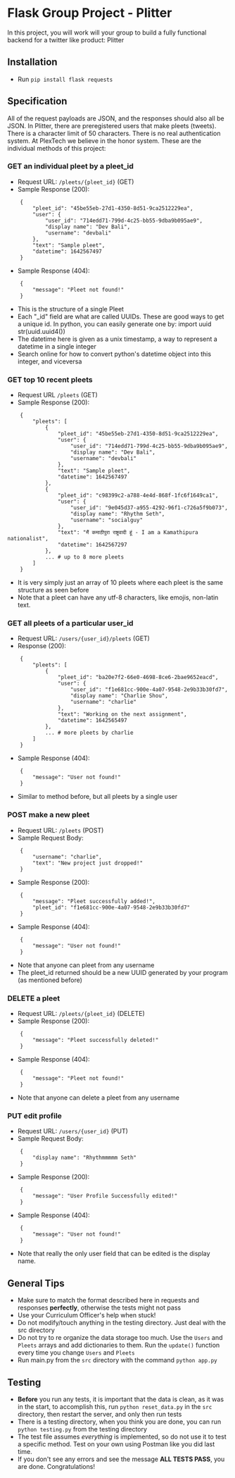 # Flask Group Project - Plitter
In this project, you will work will your group to build a fully functional backend for a twitter like product: Plitter

## Installation
- Run `pip install flask requests`

## Specification
All of the request payloads are JSON, and the responses should also all be JSON.
In Plitter, there are preregistered users that make pleets (tweets). There is a character limit of 50 characters.
There is no real authentication system. At PlexTech we believe in the honor system.
These are the individual methods of this project:

### GET an individual pleet by a pleet_id
- Request URL: `/pleets/{pleet_id}` (GET)
- Sample Response (200):
```
    {
        "pleet_id": "45be55eb-27d1-4350-8d51-9ca2512229ea",
        "user": {
            "user_id": "714edd71-799d-4c25-bb55-9dba9b095ae9",
            "display name": "Dev Bali",
            "username": "devbali"
        },
        "text": "Sample pleet",
        "datetime": 1642567497
    }
```
- Sample Response (404):
```
    {
        "message": "Pleet not found!"
    }
```
- This is the structure of a single Pleet
- Each "_id" field are what are called UUIDs. These are good ways to get a unique id. In python, you can easily generate one by:
    import uuid
    str(uuid.uuid4())
- The datetime here is given as a unix timestamp, a way to represent a datetime in a single integer
- Search online for how to convert python's datetime object into this integer, and viceversa

### GET top 10 recent pleets
- Request URL `/pleets` (GET)
- Sample Response (200):
```
    {
        "pleets": [
            {
                "pleet_id": "45be55eb-27d1-4350-8d51-9ca2512229ea",
                "user": {
                    "user_id": "714edd71-799d-4c25-bb55-9dba9b095ae9",
                    "display name": "Dev Bali",
                    "username": "devbali"
                },
                "text": "Sample pleet",
                "datetime": 1642567497
            },
            {
                "pleet_id": "c98399c2-a788-4e4d-868f-1fc6f1649ca1",
                "user": {
                    "user_id": "9e045d37-a955-4292-96f1-c726a5f9b073",
                    "display name": "Rhythm Seth",
                    "username": "socialguy"
                },
                "text": "मैं कमाठीपुरा राष्ट्रवादी हूं - I am a Kamathipura nationalist",
                "datetime": 1642567297
            },
            ... # up to 8 more pleets
        ]
    }
```
- It is very simply just an array of 10 pleets where each pleet is the same structure as seen before
- Note that a pleet can have any utf-8 characters, like emojis, non-latin text.

### GET all pleets of a particular user_id
- Request URL: `/users/{user_id}/pleets` (GET)
- Response (200):
```
    {
        "pleets": [
            {
                "pleet_id": "ba20e7f2-66e0-4698-8ce6-2bae9652eacd",
                "user": {
                    "user_id": "f1e681cc-900e-4a07-9548-2e9b33b30fd7",
                    "display name": "Charlie Shou",
                    "username": "charlie"
                },
                "text": "Working on the next assignment",
                "datetime": 1642565497
            },
            ... # more pleets by charlie
        ]
    }
```
- Sample Response (404):
```
    {
        "message": "User not found!"
    }
```

- Similar to method before, but all pleets by a single user

### POST make a new pleet
- Request URL: `/pleets` (POST)
- Sample Request Body:
```
    {
        "username": "charlie",
        "text": "New project just dropped!"
    }
```
- Sample Response (200):
```
    {
        "message": "Pleet successfully added!",
        "pleet_id": "f1e681cc-900e-4a07-9548-2e9b33b30fd7"
    }
```
- Sample Response (404):
```
    {
        "message": "User not found!"
    }
```
- Note that anyone can pleet from any username
- The pleet_id returned should be a new UUID generated by your program (as mentioned before)

### DELETE a pleet
- Request URL: `/pleets/{pleet_id}` (DELETE)
- Sample Response (200):
```
    {
        "message": "Pleet successfully deleted!"
    }
```
- Sample Response (404):
```
    {
        "message": "Pleet not found!"
    }
```
- Note that anyone can delete a pleet from any username 


### PUT edit profile
- Request URL: `/users/{user_id}` (PUT)
- Sample Request Body:
```
    {
        "display name": "Rhythmmmmm Seth"
    }
```
- Sample Response (200):
```
    {
        "message": "User Profile Successfully edited!"
    }
```
- Sample Response (404):
```
    {
        "message": "User not found!"
    }
```
- Note that really the only user field that can be edited is the display name.

## General Tips
- Make sure to match the format described here in requests and responses **perfectly**, otherwise the tests might not pass
- Use your Curriculum Officer's help when stuck!
- Do not modify/touch anything in the testing directory. Just deal with the src directory
- Do not try to re organize the data storage too much. Use the `Users` and `Pleets` arrays and add dictionaries to them. Run the `update()` function every time you change `Users` and `Pleets`
- Run main.py from the `src` directory with the command `python app.py`

## Testing
- **Before** you run any tests, it is important that the data is clean, as it was in the start, to accomplish this, run `python reset_data.py` in the `src` directory, then restart the server, and only then run tests
- There is a testing directory, when you think you are done, you can run `python testing.py` from the testing directory
- The test file assumes *everything* is implemented, so do not use it to test a specific method. Test on your own using Postman like you did last time.
- If you don't see any errors and see the message **ALL TESTS PASS**, you are done. Congratulations!